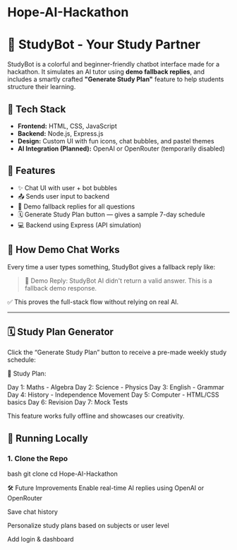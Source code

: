 # Hope-AI-Hackathon
# 🤖 StudyBot - Your Study Partner

StudyBot is a colorful and beginner-friendly chatbot interface made for a hackathon. It simulates an AI tutor using **demo fallback replies**, and includes a smartly crafted **"Generate Study Plan"** feature to help students structure their learning.



## 🔧 Tech Stack

- **Frontend:** HTML, CSS, JavaScript  
- **Backend:** Node.js, Express.js  
- **Design:** Custom UI with fun icons, chat bubbles, and pastel themes  
- **AI Integration (Planned):** OpenAI or OpenRouter (temporarily disabled)



## 🎯 Features

- ✨ Chat UI with user + bot bubbles  
- 📤 Sends user input to backend  
- 📢 Demo fallback replies for all questions  
- 🗓️ Generate Study Plan button — gives a sample 7-day schedule  
- 💻 Backend using Express (API simulation)



## 💬 How Demo Chat Works

Every time a user types something, StudyBot gives a fallback reply like:

> 📢 Demo Reply: StudyBot AI didn't return a valid answer. This is a fallback demo response.

✅ This proves the full-stack flow without relying on real AI.

---

## 🗓️ Study Plan Generator

Click the “Generate Study Plan” button to receive a pre-made weekly study schedule:

📅 Study Plan:

Day 1: Maths - Algebra
Day 2: Science - Physics
Day 3: English - Grammar
Day 4: History - Independence Movement
Day 5: Computer - HTML/CSS basics
Day 6: Revision
Day 7: Mock Tests

This feature works fully offline and showcases our creativity.



## 🧪 Running Locally

### 1. Clone the Repo

bash
git clone 
cd Hope-AI-Hackathon

🛠️ Future Improvements
Enable real-time AI replies using OpenAI or OpenRouter

Save chat history

Personalize study plans based on subjects or user level

Add login & dashboard



